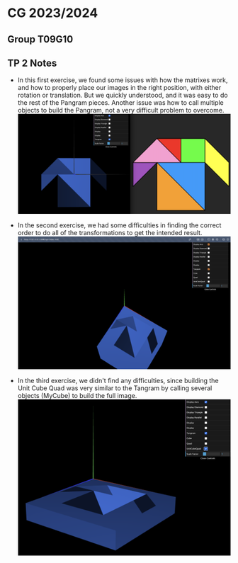 # CG 2023/2024

## Group T09G10

## TP 2 Notes

- In this first exercise, we found some issues with how the matrixes work, and how to properly place our images in the right position, with either rotation or translation. But we quickly understood, and it was easy to do the rest of the Pangram pieces. Another issue was how to call multiple objects to build the Pangram, not a very difficult problem to overcome.
![Screenshot 1](screenshots/CG-t09g10-tp2-1.png)

- In the second exercise, we had some difficulties in finding the correct order to do all of the transformations to get the intended result.
![Screenshot 2](screenshots/cg-t09g10-tp2-2.png)

- In the third exercise, we didn't find any difficulties, since building the Unit Cube Quad was very similar to the Tangram by calling several objects (MyCube) to build the full image.
![Screenshot 3](screenshots/cg-t09g10-tp2-3.png)



